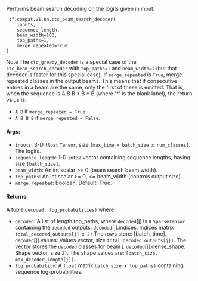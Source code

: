 Performs beam search decoding on the logits given in input.

```
 tf.compat.v1.nn.ctc_beam_search_decoder(
    inputs,
    sequence_length,
    beam_width=100,
    top_paths=1,
    merge_repeated=True
)
```
Note The `ctc_greedy_decoder` is a special case of the `ctc_beam_search_decoder` with `top_paths=1` and `beam_width=1` (but that decoder is faster for this special case).
If `merge_repeated` is `True`, merge repeated classes in the output beams. This means that if consecutive entries in a beam are the same, only the first of these is emitted. That is, when the sequence is A B B * B * B (where '*' is the blank label), the return value is:
- `A B` if `merge_repeated = True`.
- `A B B B` if `merge_repeated = False`.
#### Args:
- `inputs`: 3-D `float` `Tensor`, size `[max_time x batch_size x num_classes]`. The logits.
- `sequence_length`: 1-D `int32` vector containing sequence lengths, having size `[batch_size]`.
- `beam_width`: An int scalar >= 0 (beam search beam width).
- `top_paths`: An int scalar >= 0, <= beam_width (controls output size).
- `merge_repeated`: Boolean. Default: True.
#### Returns:
A tuple `decoded, log_probabilities)` where
- `decoded`: A list of length top_paths, where `decoded`[j] is a `SparseTensor` containing the `decoded` outputs:
`decoded`[j].indices: Indices matrix `total_decoded_outputs[j] x 2)` The rows store: [batch, time].
`decoded`[j].values: Values vector, size `total_decoded_outputs[j])`. The vector stores the `decoded` classes for beam j.
`decoded`[j].dense_shape: Shape vector, size `2)`. The shape values are: `[batch_size, max_decoded_length[j]]`.
- `log_probability`: A `float` matrix `batch_size x top_paths)` containing sequence log-probabilities.
